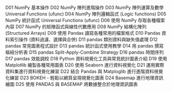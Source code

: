 D01 NumPy 基本操作
D02 NumPy 陣列進階操作
D03 NumPy 陣列運算及數學 Universal Functions (ufunc)
D04 NumPy 陣列邏輯函式 (Logic functions)
D05 NumPy 統計函式 Universal Functions (ufunc)
D06 使用 NumPy 存取各種檔案內容
D07 NumPy 的矩陣函式與線性代數應用
D08 NumPy 結構化陣列 (Structured Arrays)
D09 使用 Pandas 讀寫各種常用的檔案格式
D10 Pandas 資料索引操作 (資料過濾、選擇與合併)
D11 pandas 類別資料與缺失值處理
D12 pandas 常見圖表程式設計
D13 pandas 統計函式使用教學
D14 用 pandas 撰寫樞紐分析表
D15 pandas Split-Apply-Combine Strategy
D16 pandas 時間序列
D17 pandas 效能調校
D18 Python 資料視覺化工具與常見統計圖表介紹
D19 使用 Matplotlib 繪製各種常用圖表
D20 使用 Seaborn 進行資料視覺化
D21 運用實際資料集進行資料視覺化練習
D22 結合 Pandas 與 Matploglib 進行進階資料視覺化練習
D23 BOKEH - 輕鬆以網頁呈現視覺化圖表
D24 Basemap 進行地理資訊繪圖
D25 使用 PANDAS 與 BASEMAP 將數據整合於地理資訊圖表
